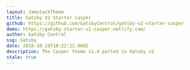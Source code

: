 ```yaml
---
layout: JamstackTheme
title: Gatsby V2 Starter Casper
github: https://github.com/GatsbyCentral/gatsby-v2-starter-casper
demo: https://gatsby-starter-v2-casper.netlify.com/
author: Gatsby Central
ssg: Gatsby
date: 2018-10-19T10:22:22.000Z
description: The Casper theme v1.4 ported to Gatsby v2
stale: true
---
```

